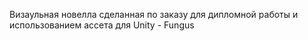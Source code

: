 
Визаульная новелла сделанная по заказу для дипломной работы и использованием ассета для Unity - Fungus
